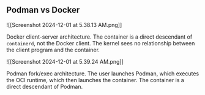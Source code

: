 ## Podman vs Docker

![[Screenshot 2024-12-01 at 5.38.13 AM.png]]

Docker client-server architecture. The container is a direct descendant of `containerd`, not the Docker client. The kernel sees no relationship between the client program and the container.

![[Screenshot 2024-12-01 at 5.39.24 AM.png]]

Podman fork/exec architecture. The user launches Podman, which executes the OCI runtime, which then launches the container. The container is a direct descendant of Podman.